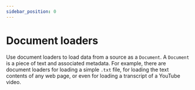 ```yaml
---
sidebar_position: 0
---
```

# Document loaders

Use document loaders to load data from a source as a `Document`. A `Document` is a piece of text
and associated metadata. For example, there are document loaders for loading a simple `.txt` file, for loading the text
contents of any web page, or even for loading a transcript of a YouTube video.
